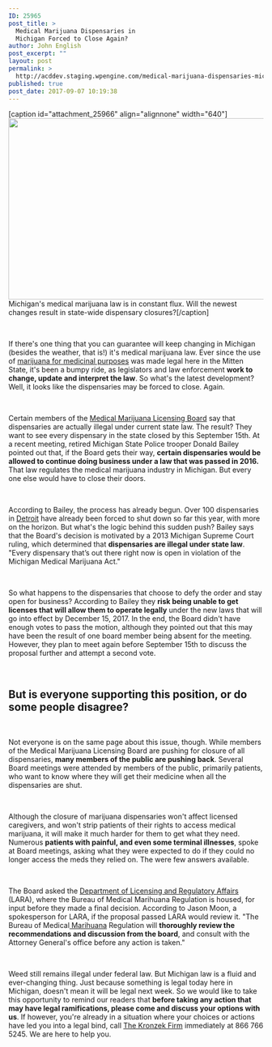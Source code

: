 ```yaml
---
ID: 25965
post_title: >
  Medical Marijuana Dispensaries in
  Michigan Forced to Close Again?
author: John English
post_excerpt: ""
layout: post
permalink: >
  http://acddev.staging.wpengine.com/medical-marijuana-dispensaries-michigan-forced-close.html
published: true
post_date: 2017-09-07 10:19:38
---
```

[caption id="attachment_25966" align="alignnone" width="640"]<img class="size-large wp-image-25966" src="http://acddev.staging.wpengine.com/wp-content/uploads/2017/09/canstockphoto22173705-1024x573.jpg" alt="" width="640" height="358" /> Michigan's medical marijuana law is in constant flux. Will the newest changes result in state-wide dispensary closures?[/caption]

&nbsp;

<span style="font-weight: 400;">If there's one thing that you can guarantee will keep changing in Michigan (besides the weather, that is!) it's medical marijuana law. Ever since the use of </span><a href="https://acddev.staging.wpengine.com/medical-marijuana.html"><span style="font-weight: 400;">marijuana for medicinal purposes</span></a><span style="font-weight: 400;"> was made legal here in the Mitten State, it's been a bumpy ride, as legislators and law enforcement </span><b>work to change, update and interpret the law</b><span style="font-weight: 400;">. So what's the latest development? Well, it looks like the dispensaries may be forced to close. Again.</span>

&nbsp;

<span style="font-weight: 400;">Certain members of the </span><a href="http://www.michigan.gov/lara/0,4601,7-154-79571---,00.html"><span style="font-weight: 400;">Medical Marijuana Licensing Board</span></a><span style="font-weight: 400;"> say that dispensaries are actually illegal under current state law. The result? They want to see every dispensary in the state closed by this September 15th. At a recent meeting, retired Michigan State Police trooper Donald Bailey pointed out that, if the Board gets their way, </span><b>certain dispensaries would be allowed to continue doing business under a law that was passed in 2016. </b><span style="font-weight: 400;">That law regulates the medical marijuana industry in Michigan. But every one else would have to close their doors.</span>

&nbsp;

<span style="font-weight: 400;">According to Bailey, the process has already begun. Over 100 dispensaries in </span><a href="https://acddev.staging.wpengine.com/wayne-county-criminal-defense-attorney-michigan-top-lawyer-aggressive-team.html"><span style="font-weight: 400;">Detroit</span></a><span style="font-weight: 400;"> have already been forced to shut down so far this year, with more on the horizon. But what's the logic behind this sudden push? Bailey says that the Board's decision is motivated by a 2013 Michigan Supreme Court ruling, which determined that </span><b>dispensaries are illegal under state law</b><span style="font-weight: 400;">. "Every dispensary that’s out there right now is open in violation of the Michigan Medical Marijuana Act." </span>

&nbsp;

<span style="font-weight: 400;">So what happens to the dispensaries that choose to defy the order and stay open for business? According to Bailey they </span><b>risk being unable to get licenses that will allow them to operate legally</b><span style="font-weight: 400;"> under the new laws that will go into effect by December 15, 2017. In the end, the Board didn't have enough votes to pass the motion, although they pointed out that this may have been the result of one board member being absent for the meeting. However, they plan to meet again before September 15th to discuss the proposal further and attempt a second vote.</span>

&nbsp;
<h2>But is everyone supporting this position, or do some people disagree?</h2>
&nbsp;

<span style="font-weight: 400;">Not everyone is on the same page about this issue, though. While members of the Medical Marijuana Licensing Board are pushing for closure of all dispensaries, </span><b>many members of the public are pushing back</b><span style="font-weight: 400;">. Several Board meetings were attended by members of the public, primarily patients, who want to know where they will get their medicine when all the dispensaries are shut. </span>

&nbsp;

<span style="font-weight: 400;">Although the closure of marijuana dispensaries won't affect licensed caregivers, and won't strip patients of their rights to access medical marijuana, it will make it much harder for them to get what they need. Numerous </span><b>patients with painful, and even some terminal illnesses</b><span style="font-weight: 400;">, spoke at Board meetings, asking what they were expected to do if they could no longer access the meds they relied on. The were few answers available. </span>

&nbsp;

<span style="font-weight: 400;">The Board asked the </span><a href="http://www.michigan.gov/lara"><span style="font-weight: 400;">Department of Licensing and Regulatory Affairs</span></a><span style="font-weight: 400;"> (LARA), where the Bureau of Medical Marihuana Regulation is housed, for input before they made a final decision. According to Jason Moon, a spokesperson for LARA, if the proposal passed LARA would review it. "The Bureau of Medical</span><a href="https://acddev.staging.wpengine.com/marijuana.html"><span style="font-weight: 400;"> Marihuana</span></a><span style="font-weight: 400;"> Regulation will </span><b>thoroughly review the recommendations and discussion from the board</b><span style="font-weight: 400;">, and consult with the Attorney General's office before any action is taken."</span>

&nbsp;

<span style="font-weight: 400;">Weed still remains illegal under federal law. But Michigan law is a fluid and ever-changing thing. Just because something is legal today here in Michigan, doesn't mean it will be legal next week. So we would like to take this opportunity to remind our readers that </span><b>before taking any action that may have legal ramifications, please come and discuss your options with us</b><span style="font-weight: 400;">. If however, you're already in a situation where your choices or actions have led you into a legal bind, call </span><a href="https://acddev.staging.wpengine.com/trial-attorneys.html"><span style="font-weight: 400;">The Kronzek Firm</span></a><span style="font-weight: 400;"> immediately at 866 766 5245. We are here to help you.</span>

&nbsp;